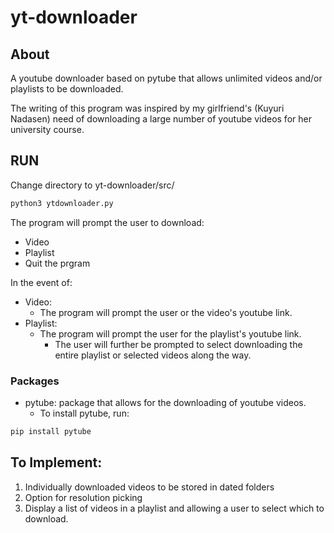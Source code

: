 # yt-downloader

## About
A youtube downloader based on pytube that allows unlimited videos and/or playlists to be downloaded.

The writing of this program was inspired by my girlfriend's (Kuyuri Nadasen) need of downloading a large number of youtube videos for her university course.

## RUN
Change directory to yt-downloader/src/
```bash
python3 ytdownloader.py
```

The program will prompt the user to download:
* Video
* Playlist
* Quit the prgram

In the event of: 
* Video:
    * The program will prompt the user or the video's youtube link.
* Playlist:
    * The program will prompt the user for the playlist's youtube link.
        * The user will further be prompted to select downloading the entire playlist or selected videos along the way.

### Packages
* pytube: package that allows for the downloading of youtube videos.
    * To install pytube, run:
```bash
pip install pytube
```

## To Implement:
1. Individually downloaded videos to be stored in dated folders
2. Option for resolution picking
3. Display a list of videos in a playlist and allowing a user to select which to download.